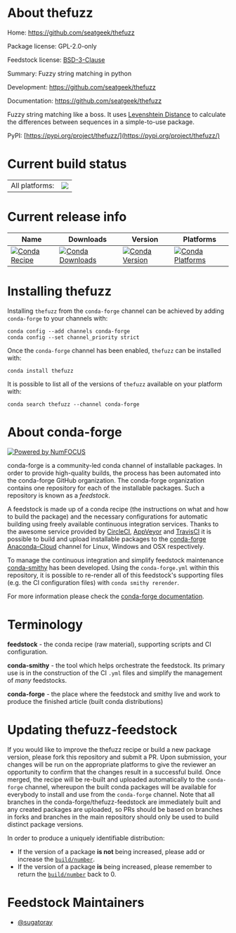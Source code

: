 About thefuzz
=============

Home: https://github.com/seatgeek/thefuzz

Package license: GPL-2.0-only

Feedstock license: [BSD-3-Clause](https://github.com/conda-forge/thefuzz-feedstock/blob/master/LICENSE.txt)

Summary: Fuzzy string matching in python

Development: https://github.com/seatgeek/thefuzz

Documentation: https://github.com/seatgeek/thefuzz

Fuzzy string matching like a boss. It uses [Levenshtein Distance][_LD] to
calculate the differences between sequences in a simple-to-use package.

[_LD]: https://en.wikipedia.org/wiki/Levenshtein_distance

PyPI: [https://pypi.org/project/thefuzz/](https://pypi.org/project/thefuzz/)


Current build status
====================


<table><tr><td>All platforms:</td>
    <td>
      <a href="https://dev.azure.com/conda-forge/feedstock-builds/_build/latest?definitionId=15029&branchName=master">
        <img src="https://dev.azure.com/conda-forge/feedstock-builds/_apis/build/status/thefuzz-feedstock?branchName=master">
      </a>
    </td>
  </tr>
</table>

Current release info
====================

| Name | Downloads | Version | Platforms |
| --- | --- | --- | --- |
| [![Conda Recipe](https://img.shields.io/badge/recipe-thefuzz-green.svg)](https://anaconda.org/conda-forge/thefuzz) | [![Conda Downloads](https://img.shields.io/conda/dn/conda-forge/thefuzz.svg)](https://anaconda.org/conda-forge/thefuzz) | [![Conda Version](https://img.shields.io/conda/vn/conda-forge/thefuzz.svg)](https://anaconda.org/conda-forge/thefuzz) | [![Conda Platforms](https://img.shields.io/conda/pn/conda-forge/thefuzz.svg)](https://anaconda.org/conda-forge/thefuzz) |

Installing thefuzz
==================

Installing `thefuzz` from the `conda-forge` channel can be achieved by adding `conda-forge` to your channels with:

```
conda config --add channels conda-forge
conda config --set channel_priority strict
```

Once the `conda-forge` channel has been enabled, `thefuzz` can be installed with:

```
conda install thefuzz
```

It is possible to list all of the versions of `thefuzz` available on your platform with:

```
conda search thefuzz --channel conda-forge
```


About conda-forge
=================

[![Powered by
NumFOCUS](https://img.shields.io/badge/powered%20by-NumFOCUS-orange.svg?style=flat&colorA=E1523D&colorB=007D8A)](https://numfocus.org)

conda-forge is a community-led conda channel of installable packages.
In order to provide high-quality builds, the process has been automated into the
conda-forge GitHub organization. The conda-forge organization contains one repository
for each of the installable packages. Such a repository is known as a *feedstock*.

A feedstock is made up of a conda recipe (the instructions on what and how to build
the package) and the necessary configurations for automatic building using freely
available continuous integration services. Thanks to the awesome service provided by
[CircleCI](https://circleci.com/), [AppVeyor](https://www.appveyor.com/)
and [TravisCI](https://travis-ci.com/) it is possible to build and upload installable
packages to the [conda-forge](https://anaconda.org/conda-forge)
[Anaconda-Cloud](https://anaconda.org/) channel for Linux, Windows and OSX respectively.

To manage the continuous integration and simplify feedstock maintenance
[conda-smithy](https://github.com/conda-forge/conda-smithy) has been developed.
Using the ``conda-forge.yml`` within this repository, it is possible to re-render all of
this feedstock's supporting files (e.g. the CI configuration files) with ``conda smithy rerender``.

For more information please check the [conda-forge documentation](https://conda-forge.org/docs/).

Terminology
===========

**feedstock** - the conda recipe (raw material), supporting scripts and CI configuration.

**conda-smithy** - the tool which helps orchestrate the feedstock.
                   Its primary use is in the construction of the CI ``.yml`` files
                   and simplify the management of *many* feedstocks.

**conda-forge** - the place where the feedstock and smithy live and work to
                  produce the finished article (built conda distributions)


Updating thefuzz-feedstock
==========================

If you would like to improve the thefuzz recipe or build a new
package version, please fork this repository and submit a PR. Upon submission,
your changes will be run on the appropriate platforms to give the reviewer an
opportunity to confirm that the changes result in a successful build. Once
merged, the recipe will be re-built and uploaded automatically to the
`conda-forge` channel, whereupon the built conda packages will be available for
everybody to install and use from the `conda-forge` channel.
Note that all branches in the conda-forge/thefuzz-feedstock are
immediately built and any created packages are uploaded, so PRs should be based
on branches in forks and branches in the main repository should only be used to
build distinct package versions.

In order to produce a uniquely identifiable distribution:
 * If the version of a package **is not** being increased, please add or increase
   the [``build/number``](https://docs.conda.io/projects/conda-build/en/latest/resources/define-metadata.html#build-number-and-string).
 * If the version of a package **is** being increased, please remember to return
   the [``build/number``](https://docs.conda.io/projects/conda-build/en/latest/resources/define-metadata.html#build-number-and-string)
   back to 0.

Feedstock Maintainers
=====================

* [@sugatoray](https://github.com/sugatoray/)

